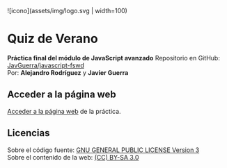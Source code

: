 ![icono](assets/img/logo.svg | width=100)

# Quiz de Verano

__Práctica final del módulo de JavaScript avanzado__
Repositorio en GitHub: [JavGuerra/javascript-fswd]()  
Por:  __Alejandro Rodríguez__ y __Javier Guerra__ 

## Acceder a la página web

[Acceder a la página web]() de la práctica.

## Licencias

Sobre el código fuente: [GNU GENERAL PUBLIC LICENSE Version 3](LICENSE)  
Sobre el contenido de la web: [(CC) BY-SA 3.0](https://creativecommons.org/licenses/by-sa/3.0/es/)

